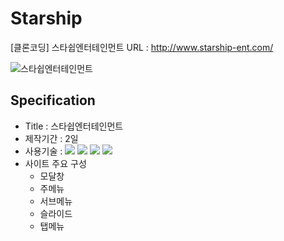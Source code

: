 # Starship
[클론코딩] 스타쉽엔터테인먼트
URL : http://www.starship-ent.com/  

<img src="https://user-images.githubusercontent.com/102004400/169969156-0bf7249e-f682-46f4-852d-a290bb6f254a.png" alt="스타쉽엔터테인먼트">

## Specification
  - Title : 스타쉽엔터테인먼트
  - 제작기간 : 2일
  - 사용기술 : <img src="https://img.shields.io/badge/-HTML5-blue?style=flat-square&logo=html5&logoColor=white"> <img src="https://img.shields.io/badge/-CSS3-orange?style=flat-square&logo=css3&logoColor=white"> <img src="https://img.shields.io/badge/-JavaScript-yellow?style=flat-square&logo=JavaScript&logoColor=white"> <img src="https://img.shields.io/badge/-jQuery-blue?style=flat-square&logo=jQuery&logoColor=white">
  - 사이트 주요 구성 
    - 모달창
    - 주메뉴
    - 서브메뉴
    - 슬라이드
    - 탭메뉴


